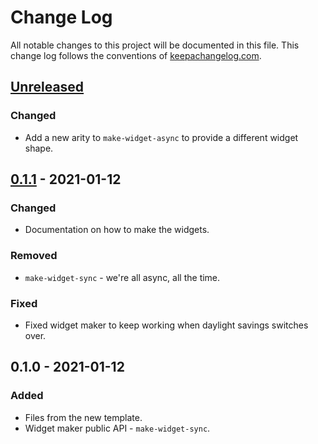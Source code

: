 # Change Log
All notable changes to this project will be documented in this file. This change log follows the conventions of [keepachangelog.com](http://keepachangelog.com/).

## [Unreleased]
### Changed
- Add a new arity to `make-widget-async` to provide a different widget shape.

## [0.1.1] - 2021-01-12
### Changed
- Documentation on how to make the widgets.

### Removed
- `make-widget-sync` - we're all async, all the time.

### Fixed
- Fixed widget maker to keep working when daylight savings switches over.

## 0.1.0 - 2021-01-12
### Added
- Files from the new template.
- Widget maker public API - `make-widget-sync`.

[Unreleased]: https://github.com/your-name/day20/compare/0.1.1...HEAD
[0.1.1]: https://github.com/your-name/day20/compare/0.1.0...0.1.1
